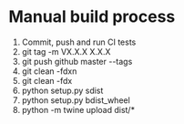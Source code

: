 # Manual build process
1. Commit, push and run CI tests
2. git tag -m VX.X.X X.X.X
3. git push github master --tags
4. git clean -fdxn
5. git clean -fdx
6. python setup.py sdist
7. python setup.py bdist_wheel
8. python -m twine upload dist/*